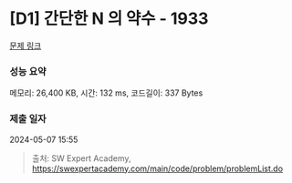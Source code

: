 # [D1] 간단한 N 의 약수 - 1933 

[문제 링크](https://swexpertacademy.com/main/code/problem/problemDetail.do?contestProbId=AV5PhcWaAKIDFAUq) 

### 성능 요약

메모리: 26,400 KB, 시간: 132 ms, 코드길이: 337 Bytes

### 제출 일자

2024-05-07 15:55



> 출처: SW Expert Academy, https://swexpertacademy.com/main/code/problem/problemList.do